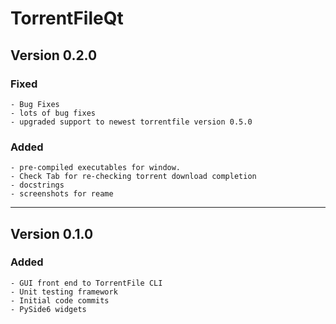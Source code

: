 # TorrentFileQt

## Version 0.2.0

### Fixed

    - Bug Fixes
    - lots of bug fixes
    - upgraded support to newest torrentfile version 0.5.0

### Added

    - pre-compiled executables for window.
    - Check Tab for re-checking torrent download completion
    - docstrings
    - screenshots for reame

----------

## Version 0.1.0

### Added

    - GUI front end to TorrentFile CLI
    - Unit testing framework
    - Initial code commits
    - PySide6 widgets
